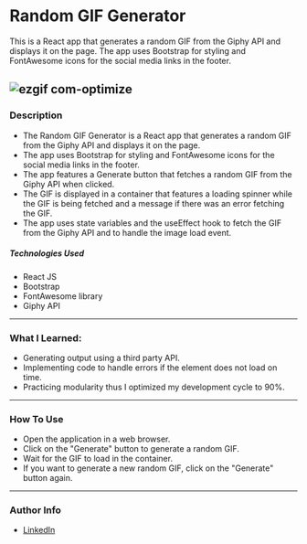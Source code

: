 <h1>Random GIF Generator</h1>
<p>This is a React app that generates a random GIF from the Giphy API and displays it on the page. The app uses Bootstrap for styling and FontAwesome icons for the social media links in the footer.</p>

![ezgif com-optimize](https://user-images.githubusercontent.com/112973440/224387985-2576d82e-ac6e-4177-ab66-1fc566a13c17.gif)
---
<h3>Description</h3>

- The Random GIF Generator is a React app that generates a random GIF from the Giphy API and displays it on the page.
- The app uses Bootstrap for styling and FontAwesome icons for the social media links in the footer.
- The app features a Generate button that fetches a random GIF from the Giphy API when clicked.
- The GIF is displayed in a container that features a loading spinner while the GIF is being fetched and a message if there was an error fetching the GIF.
- The app uses state variables and the useEffect hook to fetch the GIF from the Giphy API and to handle the image load event.

<h5>Technologies Used</h5>

- React JS
- Bootstrap
- FontAwesome library
- Giphy API
---
<h3>What I Learned:</h3>

- Generating output using a third party API.
- Implementing code to handle errors if the element does not load on time.
- Practicing modularity thus I optimized my development cycle to 90%. 
---
<h3>How To Use</h3>

- Open the application in a web browser.
- Click on the "Generate" button to generate a random GIF.
- Wait for the GIF to load in the container.
- If you want to generate a new random GIF, click on the "Generate" button again.
---
<h3>Author Info</h3>

- [LinkedIn](https://www.linkedin.com/in/juan-pardoca/)


